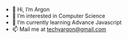 - 👋 Hi, I’m Argon
- 👀 I’m interested in Computer Science
- 🌱 I’m currently learning Advance Javascript
- 📫 Mail me at techyargon@gmail.com
